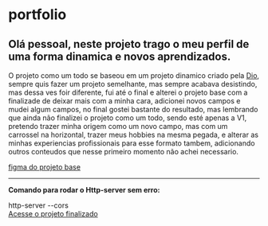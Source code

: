 <h1> portfolio </h1>
<h2>Olá pessoal, neste projeto trago o meu perfil de uma forma dinamica e novos aprendizados.</h2>
<p>O projeto como um todo se baseou em um projeto dinamico criado pela <a href="https://www.dio.me/">Dio</a>, sempre quis fazer um projeto semelhante, mas sempre acabava desistindo, mas dessa ves foir diferente, fui até o final e alterei o projeto base com a finalizade de deixar mais com a minha cara, adicionei novos campos e mudei algum campos, no final gostei bastante do resultado, mas lembrando que ainda não finalizei o projeto como um todo, sendo esté apenas a V1, pretendo trazer minha origem como um novo campo, mas com um carrossel na horizontal, trazer meus hobbies na mesma pegada, e alterar as minhas experiencias profissionais para esse formato tambem, adicionando outros conteudos que nesse primeiro momento não achei necessario. </p>
<a href="https://www.figma.com/file/g6zA6klLrCWZAp76tzoVJZ/Portfolio---EDUCATION?type=design&node-id=0-1&mode=design&t=GE8hSgRUDzsRiCAC-0">figma do projeto base</a>
<hr/>
<p><strong> Comando para rodar o Http-server sem erro: </strong></p> <span>http-server --cors</span> <br/>
<a href="https://joaomarcelo22.github.io/portfolio/" target="_blank">Acesse o projeto finalizado</a>
